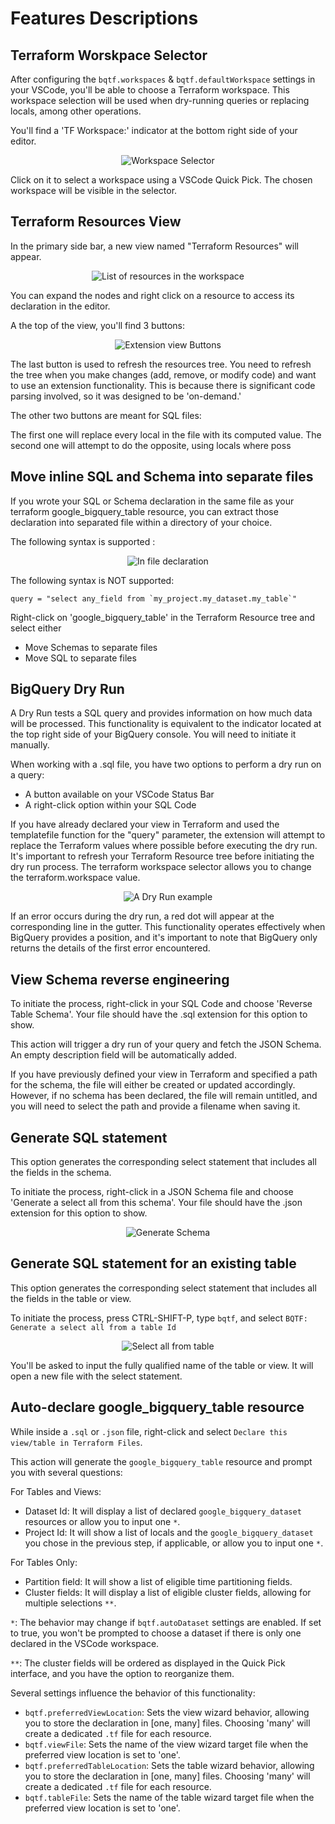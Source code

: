 # Features Descriptions

## Terraform Worskpace Selector

After configuring the `bqtf.workspaces` & `bqtf.defaultWorkspace` settings in your VSCode, you'll be able to choose a Terraform workspace. This workspace selection will be used when dry-running queries or replacing locals, among other operations.

You'll find a 'TF Workspace:' indicator at the bottom right side of your editor.

<center>

![Workspace Selector](images/tf_workspace.png)
</center>
Click on it to select a workspace using a VSCode Quick Pick. The chosen workspace will be visible in the selector.

## Terraform Resources View

In the primary side bar, a new view named "Terraform Resources" will appear.
<center>

![List of resources in the workspace](images/terraform_resources_view.png)
</center>
You can expand the nodes and right click on a resource to access its declaration in the editor.

A the top of the view, you'll find 3 buttons:
<center> 

![Extension view Buttons](images/terraform_resources_view_buttons.png)
</center>

The last button is used to refresh the resources tree. You need to refresh the tree when you make changes (add, remove, or modify code) and want to use an extension functionality. This is because there is significant code parsing involved, so it was designed to be 'on-demand.'

The other two buttons are meant for SQL files:

The first one will replace every local in the file with its computed value.
The second one will attempt to do the opposite, using locals where poss

## Move inline SQL and Schema into separate files

If you wrote your SQL or Schema declaration in the same file as your terraform google_bigquery_table resource, you can extract those declaration into separated file within a directory of your choice.

The following syntax is supported :
<center>

![In file declaration](images/inline%20sql.PNG)
</center>

The following syntax is NOT supported: 

```
query = "select any_field from `my_project.my_dataset.my_table`"
```

Right-click on 'google_bigquery_table' in the Terraform Resource tree and select either

- Move Schemas to separate files
- Move SQL to separate files

## BigQuery Dry Run

A Dry Run tests a SQL query and provides information on how much data will be processed. This functionality is equivalent to the indicator located at the top right side of your BigQuery console. You will need to initiate it manually.

When working with a .sql file, you have two options to perform a dry run on a query:

- A button available on your VSCode Status Bar
- A right-click option within your SQL Code

If you have already declared your view in Terraform and used the templatefile function for the "query" parameter, the extension will attempt to replace the Terraform values where possible before executing the dry run. It's important to refresh your Terraform Resource tree before initiating the dry run process. The terraform workspace selector allows you to change the terraform.workspace value.
<center>

![A Dry Run example](images/Dry%20Run.PNG)
</center>

If an error occurs during the dry run, a red dot will appear at the corresponding line in the gutter. This functionality operates effectively when BigQuery provides a position, and it's important to note that BigQuery only returns the details of the first error encountered.

## View Schema reverse engineering

To initiate the process, right-click in your SQL Code and choose 'Reverse Table Schema'. Your file should have the .sql extension for this option to show.

This action will trigger a dry run of your query and fetch the JSON Schema. An empty description field will be automatically added.

If you have previously defined your view in Terraform and specified a path for the schema, the file will either be created or updated accordingly. However, if no schema has been declared, the file will remain untitled, and you will need to select the path and provide a filename when saving it.

## Generate SQL statement

This option generates the corresponding select statement that includes all the fields in the schema.

To initiate the process, right-click in a JSON Schema file and choose 'Generate a select all from this schema'. Your file should have the .json extension for this option to show.
<center>

![Generate Schema](images/select%20all.PNG)
</center>

## Generate SQL statement for an existing table

This option generates the corresponding select statement that includes all the fields in the table or view.

To initiate the process, press CTRL-SHIFT-P, type `bqtf`, and select `BQTF: Generate a select all from a table Id`
<center>

![Select all from table](images/select%20all%20from%20table.PNG)
</center>

You'll be asked to input the fully qualified name of the table or view. It will open a new file with the select statement.

## Auto-declare google_bigquery_table resource

While inside a `.sql` or `.json` file, right-click and select `Declare this view/table in Terraform Files`.

This action will generate the `google_bigquery_table` resource and prompt you with several questions:

For Tables and Views:
- Dataset Id: It will display a list of declared `google_bigquery_dataset` resources or allow you to input one `*`.
- Project Id: It will show a list of locals and the `google_bigquery_dataset` you chose in the previous step, if applicable, or allow you to input one `*`.

For Tables Only:
- Partition field: It will show a list of eligible time partitioning fields.
- Cluster fields: It will display a list of eligible cluster fields, allowing for multiple selections `**`.

`*`: The behavior may change if `bqtf.autoDataset` settings are enabled. If set to true, you won't be prompted to choose a dataset if there is only one declared in the VSCode workspace.

`**`: The cluster fields will be ordered as displayed in the Quick Pick interface, and you have the option to reorganize them.

Several settings influence the behavior of this functionality:

- `bqtf.preferredViewLocation`: Sets the view wizard behavior, allowing you to store the declaration in [one, many] files. Choosing 'many' will create a dedicated `.tf` file for each resource.
- `bqtf.viewFile`: Sets the name of the view wizard target file when the preferred view location is set to 'one'.
- `bqtf.preferredTableLocation`: Sets the table wizard behavior, allowing you to store the declaration in [one, many] files. Choosing 'many' will create a dedicated `.tf` file for each resource.
- `bqtf.tableFile`: Sets the name of the table wizard target file when the preferred view location is set to 'one'.
